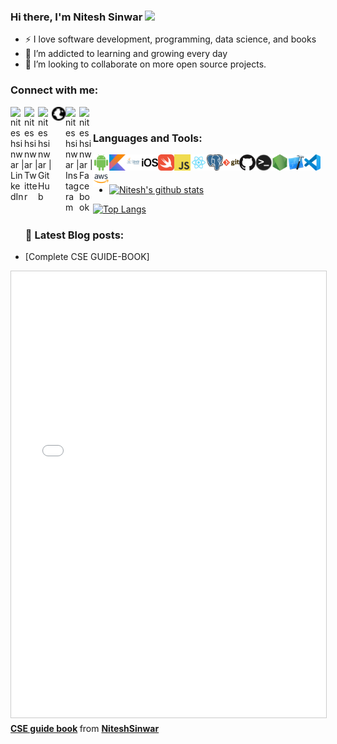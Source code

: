 ### Hi there, I'm Nitesh Sinwar <img src="https://media.giphy.com/media/hvRJCLFzcasrR4ia7z/giphy.gif" width="25px">

- :zap: I love software development, programming, data science, and books
- 🌱 I’m addicted to learning and growing every day
- 👯 I’m looking to collaborate on more open source projects.

### Connect with me:

[<img align="left" alt="niteshsinwar | LinkedIn" width="22px" src="https://cdn.jsdelivr.net/npm/simple-icons@v3/icons/linkedin.svg" />][linkedin]
[<img align="left" alt="niteshsinwar | Twitter" width="22px" src="https://cdn.jsdelivr.net/npm/simple-icons@v3/icons/twitter.svg" />][twitter]
[<img align="left" alt="niteshsinwar | GitHub" width="22px" src="https://cdn.jsdelivr.net/npm/simple-icons@v3/icons/github.svg" />][github]
[<img align="left" alt="niteshsinwar | XDA Developers" width="22px" src="https://raw.githubusercontent.com/iconic/open-iconic/master/svg/globe.svg" />][website]
[<img align="left" alt="niteshsinwar | Instagram" width="22px" src="https://cdn.jsdelivr.net/npm/simple-icons@v3/icons/instagram.svg" />][instagram]
[<img align="left" alt="niteshsinwar | Facebook" width="22px" src="https://cdn.jsdelivr.net/npm/simple-icons@v3/icons/facebook.svg" />][facebook]

<br />

### Languages and Tools:
<img align="left" alt="Android" width="26px" src="https://raw.githubusercontent.com/github/explore/80688e429a7d4ef2fca1e82350fe8e3517d3494d/topics/android/android.png" />
<img align="left" alt="Kotlin" width="26px" src="https://raw.githubusercontent.com/github/explore/80688e429a7d4ef2fca1e82350fe8e3517d3494d/topics/kotlin/kotlin.png" />
<img align="left" alt="Java" width="26px" src="https://raw.githubusercontent.com/github/explore/80688e429a7d4ef2fca1e82350fe8e3517d3494d/topics/java/java.png" />
<img align="left" alt="iOS" width="26px" src="https://raw.githubusercontent.com/github/explore/80688e429a7d4ef2fca1e82350fe8e3517d3494d/topics/ios/ios.png" />
<img align="left" alt="Swift" width="26px" src="https://raw.githubusercontent.com/github/explore/80688e429a7d4ef2fca1e82350fe8e3517d3494d/topics/swift/swift.png" />
<img align="left" alt="JavaScript" width="26px" src="https://raw.githubusercontent.com/github/explore/80688e429a7d4ef2fca1e82350fe8e3517d3494d/topics/javascript/javascript.png" />
<img align="left" alt="React" width="26px" src="https://raw.githubusercontent.com/github/explore/80688e429a7d4ef2fca1e82350fe8e3517d3494d/topics/react/react.png" />
<img align="left" alt="PostgreSQL" width="26px" src="https://raw.githubusercontent.com/github/explore/80688e429a7d4ef2fca1e82350fe8e3517d3494d/topics/postgresql/postgresql.png" />
<img align="left" alt="Git" width="26px" src="https://raw.githubusercontent.com/github/explore/80688e429a7d4ef2fca1e82350fe8e3517d3494d/topics/git/git.png" />
<img align="left" alt="GitHub" width="26px" src="https://raw.githubusercontent.com/github/explore/78df643247d429f6cc873026c0622819ad797942/topics/github/github.png" />
<img align="left" alt="Terminal" width="26px" src="https://raw.githubusercontent.com/github/explore/80688e429a7d4ef2fca1e82350fe8e3517d3494d/topics/terminal/terminal.png" />
<img align="left" alt="Node.js" width="26px" src="https://raw.githubusercontent.com/github/explore/80688e429a7d4ef2fca1e82350fe8e3517d3494d/topics/nodejs/nodejs.png" />
<img align="left" alt="XCode" width="26px" src="https://raw.githubusercontent.com/github/explore/80688e429a7d4ef2fca1e82350fe8e3517d3494d/topics/xcode/xcode.png" />
<img align="left" alt="Visual Studio Code" width="26px" src="https://raw.githubusercontent.com/github/explore/80688e429a7d4ef2fca1e82350fe8e3517d3494d/topics/visual-studio-code/visual-studio-code.png" />
<img align="left" alt="AWS" width="26px" src="https://raw.githubusercontent.com/github/explore/80688e429a7d4ef2fca1e82350fe8e3517d3494d/topics/aws/aws.png" />

<br />
<br />

- 
  [![Nitesh's github stats](https://github-readme-stats.vercel.app/api?username=niteshsinwar&count_private=true&show_icons=true&theme=radical&hide_rank=false)](https://github.com/niteshsinwar/github-readme-stats)
  
  [![Top Langs](https://github-readme-stats.vercel.app/api/top-langs/?username=niteshsinwar)](https://github.com/niteshsinwar/github-readme-stats)
  
  ### 📕 Latest Blog posts:
<!-- BLOG-POST-LIST:START -->
- [Complete CSE GUIDE-BOOK]
<iframe src="//www.slideshare.net/slideshow/embed_code/key/1YQU6PewWzQ0ZH" width="668" height="714" frameborder="0" marginwidth="0" marginheight="0" scrolling="no" style="border:1px solid #CCC; border-width:1px; margin-bottom:5px; max-width: 100%;" allowfullscreen> </iframe> <div style="margin-bottom:5px"> <strong> <a href="//www.slideshare.net/NiteshSinwar/cse-guide-book" title="CSE guide book" target="_blank">CSE guide book</a> </strong> from <strong><a href="https://www.slideshare.net/NiteshSinwar" target="_blank">NiteshSinwar</a></strong> </div>
<!-- BLOG-POST-LIST:END -->

[website]: https://forum.xda-developers.com/m/vibhorchaudhary.5991465/
[linkedin]: https://linkedin.com/in/vibhorchaudhary
[instagram]: https://www.instagram.com/mr.vibhorchaudhary/
[twitter]: https://twitter.com/vibhorchaudhry
[facebook]: https://www.facebook.com/vibhorchaudhary
[github]: https://github.com/vibhorchaudhary
[telegram]: https://t.me/vibhorchaudhary
